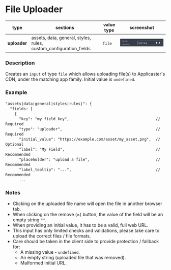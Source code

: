 # File Uploader

| type         | sections                                                          | value type | screenshot                        |
| ------------ | ----------------------------------------------------------------- | ---------- | --------------------------------- |
| **uploader** | assets, data, general, styles, rules, custom_configuration_fields | `file`     | ![img](../../assets/uploader.png) |

### Description

Creates an `input` of type `file` which allows uploading file(s) to Applicaster's CDN, under the matching app family. Initial value is `undefined`.

### Example

```
"assets|data|general|styles|rules|": {
  "fields: [
    {
      "key": "my_field_key",                                      // Required
      "type": "uploader",                                         // Required
      "initial_value": "https://example.com/asset/my_asset.png",  // Optional
      "label": "My Field",                                        // Recommended
      "placeholder": "upload a file",                             // Recommended
      "label_tooltip": "...",                                     // Recommended
      ...

```

### Notes

- Clicking on the uploaded file name will open the file in another browser tab.
- When clicking on the remove (&times;) button, the value of the field will be an empty string `""`.
- When providing an initial value, it has to be a valid, full web URL.
- This input has only limited checks and validations, please take care to upload the correct files / file formats.
- Care should be taken in the client side to provide protection / fallback for:
  - A missing value - `undefined`.
  - An empty string (uploaded file that was removed).
  - Malformed initial URL.
